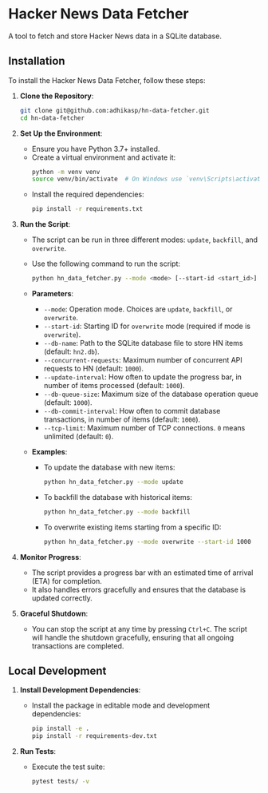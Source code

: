 # Hacker News Data Fetcher

A tool to fetch and store Hacker News data in a SQLite database.

## Installation

To install the Hacker News Data Fetcher, follow these steps:

1. **Clone the Repository**:
    ```sh
    git clone git@github.com:adhikasp/hn-data-fetcher.git
    cd hn-data-fetcher
    ```

2. **Set Up the Environment**:
    - Ensure you have Python 3.7+ installed.
    - Create a virtual environment and activate it:
      ```sh
      python -m venv venv
      source venv/bin/activate  # On Windows use `venv\Scripts\activate`
      ```
    - Install the required dependencies:
      ```sh
      pip install -r requirements.txt
      ```

3. **Run the Script**:
    - The script can be run in three different modes: `update`, `backfill`, and `overwrite`.
    - Use the following command to run the script:
      ```sh
      python hn_data_fetcher.py --mode <mode> [--start-id <start_id>] [--db-name <db_name>] [--concurrent-requests <concurrent_requests>] [--update-interval <update_interval>] [--db-queue-size <db_queue_size>] [--db-commit-interval <db_commit_interval>] [--tcp-limit <tcp_limit>]
      ```
    - **Parameters**:
      - `--mode`: Operation mode. Choices are `update`, `backfill`, or `overwrite`.
      - `--start-id`: Starting ID for `overwrite` mode (required if mode is `overwrite`).
      - `--db-name`: Path to the SQLite database file to store HN items (default: `hn2.db`).
      - `--concurrent-requests`: Maximum number of concurrent API requests to HN (default: `1000`).
      - `--update-interval`: How often to update the progress bar, in number of items processed (default: `1000`).
      - `--db-queue-size`: Maximum size of the database operation queue (default: `1000`).
      - `--db-commit-interval`: How often to commit database transactions, in number of items (default: `1000`).
      - `--tcp-limit`: Maximum number of TCP connections. `0` means unlimited (default: `0`).

    - **Examples**:
      - To update the database with new items:
        ```sh
        python hn_data_fetcher.py --mode update
        ```
      - To backfill the database with historical items:
        ```sh
        python hn_data_fetcher.py --mode backfill
        ```
      - To overwrite existing items starting from a specific ID:
        ```sh
        python hn_data_fetcher.py --mode overwrite --start-id 1000
        ```

4. **Monitor Progress**:
    - The script provides a progress bar with an estimated time of arrival (ETA) for completion.
    - It also handles errors gracefully and ensures that the database is updated correctly.

5. **Graceful Shutdown**:
    - You can stop the script at any time by pressing `Ctrl+C`. The script will handle the shutdown gracefully, ensuring that all ongoing transactions are completed.



## Local Development

1. **Install Development Dependencies**:
    - Install the package in editable mode and development dependencies:
      ```sh
      pip install -e .
      pip install -r requirements-dev.txt
      ```

2. **Run Tests**:
    - Execute the test suite:
      ```sh
      pytest tests/ -v
      ```
